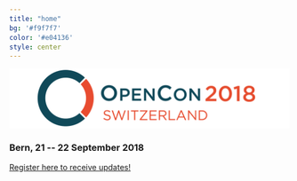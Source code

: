 ```yaml
---
title: "home"
bg: '#f9f7f7'
color: '#e04136'
style: center
---
```


![opencon-switzerland-logo](img/logo.png)

### Bern, 21 -- 22 September 2018

<div class='center'>
<a class='waves-effect waves-orange btn-large orange' href='https://goo.gl/forms/z7A65UbEpLWiIOgY2'>Register here to receive updates!</a>
</div>
